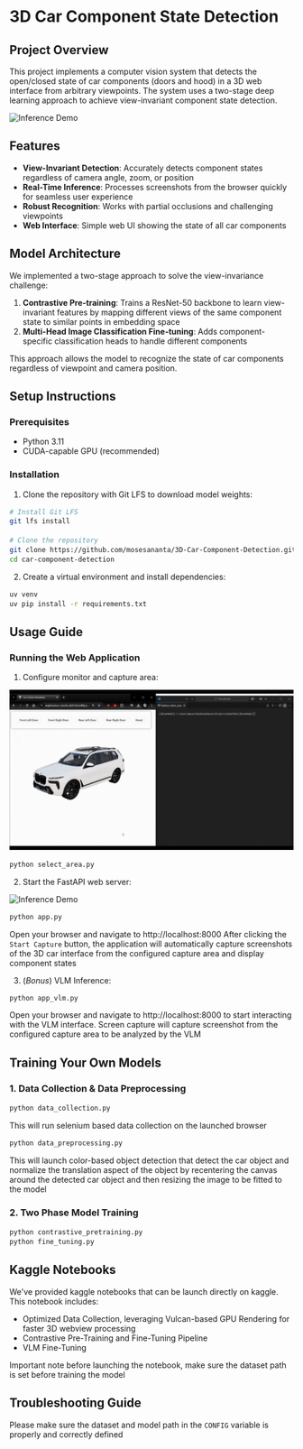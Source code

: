 # 3D Car Component State Detection

## Project Overview

This project implements a computer vision system that detects the open/closed state of car components (doors and hood) in a 3D web interface from arbitrary viewpoints. The system uses a two-stage deep learning approach to achieve view-invariant component state detection.

![Inference Demo](assets/selenium_demo.gif)

## Features

- **View-Invariant Detection**: Accurately detects component states regardless of camera angle, zoom, or position
- **Real-Time Inference**: Processes screenshots from the browser quickly for seamless user experience
- **Robust Recognition**: Works with partial occlusions and challenging viewpoints
- **Web Interface**: Simple web UI showing the state of all car components

## Model Architecture

We implemented a two-stage approach to solve the view-invariance challenge:

1. **Contrastive Pre-training**: Trains a ResNet-50 backbone to learn view-invariant features by mapping different views of the same component state to similar points in embedding space
2. **Multi-Head Image Classification Fine-tuning**: Adds component-specific classification heads to handle different components

This approach allows the model to recognize the state of car components regardless of viewpoint and camera position.

## Setup Instructions

### Prerequisites

- Python 3.11
- CUDA-capable GPU (recommended)

### Installation

1. Clone the repository with Git LFS to download model weights:

```bash
# Install Git LFS
git lfs install

# Clone the repository
git clone https://github.com/mosesananta/3D-Car-Component-Detection.git
cd car-component-detection
```
2. Create a virtual environment and install dependencies:
```bash
uv venv
uv pip install -r requirements.txt
```

## Usage Guide
### Running the Web Application

1. Configure monitor and capture area:

![Select Area](assets/select_area_demo.gif)

```bash
python select_area.py
```


2. Start the FastAPI web server:

![Inference Demo](assets/Inference_demo_speedup.gif)

```bash
python app.py
```

Open your browser and navigate to http://localhost:8000
After clicking the `Start Capture` button, the application will automatically capture screenshots of the 3D car interface from the configured capture area and display component states

3. (*Bonus*) VLM Inference:

```bash
python app_vlm.py
```
Open your browser and navigate to http://localhost:8000 to start interacting with the VLM interface. Screen capture will capture screenshot from the configured capture area to be analyzed by the VLM

## Training Your Own Models
### 1. Data Collection & Data Preprocessing

```bash
python data_collection.py
```
This will run selenium based data collection on the launched browser

```bash
python data_preprocessing.py
```
This will launch color-based object detection that detect the car object and normalize the translation aspect of the object by recentering the canvas around the detected car object and then resizing the image to be fitted to the model

### 2. Two Phase Model Training

```bash
python contrastive_pretraining.py
python fine_tuning.py
```

## Kaggle Notebooks
We've provided kaggle notebooks that can be launch directly on kaggle.
This notebook includes:
* Optimized Data Collection, leveraging Vulcan-based GPU Rendering for faster 3D webview processing
* Contrastive Pre-Training and Fine-Tuning Pipeline
* VLM Fine-Tuning

Important note before launching the notebook, make sure the dataset path is set before training the model

## Troubleshooting Guide
Please make sure the dataset and model path in the `CONFIG` variable is properly and correctly defined

